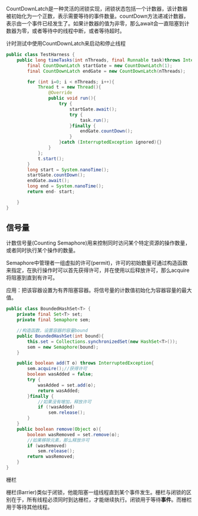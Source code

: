 CountDownLatch是一种灵活的闭锁实现，闭锁状态包括一个计数器，该计数器被初始化为一个正数，表示需要等待的事件数量。countDown方法递减计数器，表示由一个事件已经发生了。如果计数器的值为非零，那么await会一直阻塞到计数器为零，或者等待中的线程中断，或者等待超时。

计时测试中使用CountDownLatch来启动和停止线程

```java
public class TestHarness {
    public long timeTasks(int nThreads, final Runnable task)throws InterruptedException{
        final CountDownLatch startGate = new CountDownLatch(1);
        final CountDownLatch endGate = new CountDownLatch(nThreads);

        for (int i=0; i < nThreads; i++){
            Thread t = new Thread(){
                @Override
                public void run(){
                    try {
                        startGate.await();
                        try {
                            task.run();
                        }finally {
                            endGate.countDown();
                        }
                    }catch (InterruptedException ignored){}
                }
            };
            t.start();
        }
        long start = System.nanoTime();
        startGate.countDown();
      	endGate.await();
        long end = System.nanoTime();
        return end- start;

    }
}
```

信号量
---------

计数信号量(Counting Semaphore)用来控制同时访问某个特定资源的操作数量，或者同时执行某个操作的数量。

Semaphore中管理者一组虚拟的许可(permit)，许可的初始数量可通过构造函数来指定，在执行操作时可以首先获得许可，并在使用以后释放许可，那么acquire将阻塞到直到有许可。

应用：把该容器设置为有界阻塞容器。将信号量的计数值初始化为容器容量的最大值。

```java
public class BoundedHashSet<T> {
    private final Set<T> set;
    private final Semaphore sem;

  	//构造函数，设置容器的容量bound
    public BoundedHashSet(int bound){
        this.set = Collections.synchronizedSet(new HashSet<T>());
        sem = new Semaphore(bound);
    }

    public boolean add(T o) throws InterruptedException{
        sem.acquire();//获得许可
        boolean wasAdded = false;
        try {
            wasAdded = set.add(o);
            return wasAdded;
        }finally {
          	//如果没有增加，释放许可
            if (!wasAdded)
                sem.release();
        }
    }
    public boolean remove(Object o){
        boolean wasRemoved = set.remove(o);
      	//如果移除元素，那么释放许可
        if (wasRemoved)
            sem.release();
        return wasRemoved;
    }
}
```
栅栏

栅栏(Barrier)类似于闭锁，他能阻塞一组线程直到某个事件发生。栅栏与闭锁的区别在于，所有线程必须同时到达栅栏，才能继续执行。闭锁用于等待**事件**。而栅栏用于等待其他线程。


